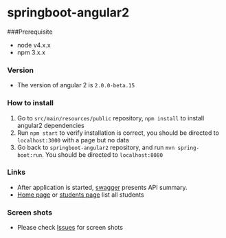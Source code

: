 # springboot-angular2

###Prerequisite
- node v4.x.x 
- npm 3.x.x 

### Version
- The version of angular 2 is `2.0.0-beta.15`

### How to install
1. Go to `src/main/resources/public` repository, `npm install` to install angular2 dependencies
2. Run `npm start` to verify installation is correct, you should be directed to `localhost:3000` with a page but no data
3. Go back to `springboot-angular2` repository, and run `mvn spring-boot:run`. You should be directed to `localhost:8080`

### Links
- After application is started, [swagger](http://localhost:8080/swagger) presents API summary. 
- [Home page](http://localhost:8080/index.html) or [students page](http://localhost:8080/studnets) list all students

### Screen shots 
- Please check [Issues](https://github.com/jiguan/springboot-angular2/issues) for screen shots
